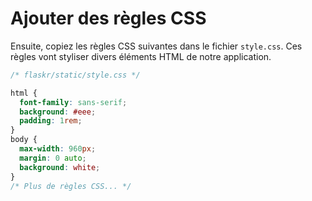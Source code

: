# Ajouter des règles CSS

Ensuite, copiez les règles CSS suivantes dans le fichier `style.css`. Ces règles vont styliser divers éléments HTML de notre application.

```css
/* flaskr/static/style.css */

html {
  font-family: sans-serif;
  background: #eee;
  padding: 1rem;
}
body {
  max-width: 960px;
  margin: 0 auto;
  background: white;
}
/* Plus de règles CSS... */
```
